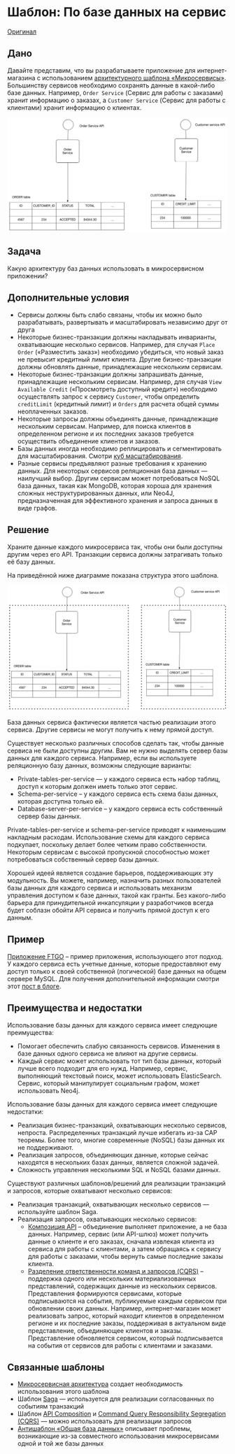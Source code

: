# Шаблон: По базе данных на сервис

[Оригинал](https://microservices.io/patterns/data/database-per-service.html)

## Дано

Давайте представим, что вы разрабатываете приложение для интернет-магазина с 
использованием [архитектурного шаблона «Микросервисы»](../Application-architecture-patterns/pattern-microservice-architecture.md). 
Большинству сервисов необходимо сохранять данные в какой-либо базе данных. 
Например, `Order Service` (Сервис для работы с заказами) хранит информацию 
о заказах, а `Customer Service` (Сервис для работы с клиентами) хранит 
информацию о клиентах.

![](../../../images/database-per-service/customersandorders.png)

## Задача

Какую архитектуру баз данных использовать в микросервисном приложении?

## Дополнительные условия

* Сервисы должны быть слабо связаны, чтобы их можно было разрабатывать, 
  развертывать и масштабировать независимо друг от друга
* Некоторые бизнес-транзакции должны накладывать инварианты, охватывающие 
  несколько сервисов. Например, для случая `Place Order` («Разместить заказ») 
  необходимо убедиться, что новый заказ не превысит кредитный лимит клиента. 
  Другие бизнес-транзакции должны обновлять данные, принадлежащие нескольким 
  сервисам.
* Некоторые бизнес-транзакции должны запрашивать данные, принадлежащие 
  нескольким сервисам. Например, для случая `View Available Credit` («Просмотреть 
  доступный кредит») необходимо осуществлять запрос к сервису 
  `Customer`, чтобы определить `creditLimit` (кредитный лимит) и `Orders` 
  для расчета общей суммы неоплаченных заказов.
* Некоторые запросы должны объединять данные, принадлежащие нескольким 
  сервисам. Например, для поиска клиентов в определенном регионе и их 
  последних заказов требуется осуществить объединение клиентов и заказов.
* Базы данных иногда необходимо реплицировать и сегментировать для 
  масштабирования. Смотри [куб масштабирования](../../Articles/scale-cube.md).
* Разные сервисы предъявляют разные требования к хранению данных. Для 
  некоторых сервисов реляционная база данных — наилучший выбор. Другим сервисам 
  может потребоваться NoSQL база данных, такая как MongoDB, которая хороша 
  для хранения сложных неструктурированных данных, или Neo4J, предназначенная
  для эффективного хранения и запроса данных в виде графов.

## Решение

Храните данные каждого микросервиса так, чтобы они были доступны другим через 
его API. Транзакции сервиса должны затрагивать только её базу данных.

На приведённой ниже диаграмме показана структура этого шаблона.

![](../../../images/database-per-service/databaseperservice.png)

База данных сервиса фактически является частью реализации этого сервиса. 
Другие сервисы не могут получить к нему прямой доступ.

Существует несколько различных способов сделать так, чтобы данные сервиса
не были доступны другим. Вам не нужно выделять сервер базы данных для 
каждого сервиса. Например, если вы используете реляционную базу данных, 
возможны следующие варианты:

* Private-tables-per-service — у каждого сервиса есть набор таблиц, доступ к
  которым должен иметь только этот сервис.
* Schema-per-service – у каждого сервиса есть схема базы данных, которая 
  доступна только ей.
* Database-server-per-service – у каждого сервиса есть собственный сервер 
  базы данных.

Private-tables-per-service и schema-per-service приводят к наименьшим
накладным расходам. Использование схемы для каждого сервиса подкупает, 
поскольку делает более четким право собственности. Некоторым сервисам с 
высокой пропускной способностью может потребоваться собственный сервер 
базы данных.

Хорошей идеей является создание барьеров, поддерживающих эту модульность.
Вы можете, например, назначить разных пользователей базы данных для каждого
сервиса и использовать механизм управления доступом к базе данных, такой 
как гранты. Без какого-либо барьера для принудительной инкапсуляции у 
разработчиков всегда будет соблазн обойти API сервиса и получить прямой 
доступ к его данным.

## Пример

[Приложение FTGO](https://chrisrichardson.net/post/microservices/patterns/data/2019/07/15/ftgo-database-per-service.html) – пример 
приложения, использующего этот подход. У каждого сервиса есть учетные 
данные, которые предоставляют ему доступ только к своей собственной 
(логической) базе данных на общем сервере MySQL. Для получения 
дополнительной информации смотри этот [пост в блоге](https://chrisrichardson.net/post/microservices/patterns/data/2019/07/15/ftgo-database-per-service.html).

## Преимущества и недостатки

Использование базы данных для каждого сервиса имеет следующие преимущества:

* Помогает обеспечить слабую связанность сервисов. Изменения в базе данных 
  одного сервиса не влияют на другие сервисы.
* Каждый сервис может использовать тот тип базы данных, который лучше 
  всего подходит для его нужд. Например, сервис, выполняющий текстовый 
  поиск, может использовать ElasticSearch. Сервис, который манипулирует 
  социальным графом, может использовать Neo4j.

Использование базы данных для каждого сервиса имеет следующие недостатки:

* Реализация бизнес-транзакций, охватывающих несколько сервисов, непроста. 
  Распределенных транзакций лучше избегать из-за CAP теоремы. Более того, 
  многие современные (NoSQL) базы данных их не поддерживают.
* Реализация запросов, объединяющих данные, которые сейчас находятся в 
  нескольких базах данных, является сложной задачей.
* Сложность управления несколькими SQL и NoSQL базами данных.

Существуют различных шаблонов/решений для реализации транзакций и запросов, 
которые охватывают несколько сервисов:

* Реализация транзакций, охватывающих несколько сервисов — используйте 
  шаблон Saga.
* Реализация запросов, охватывающих несколько сервисов:
  * [Композиция API](api-composition.md) – объединение 
    выполняет приложение, а не база данных. Например, сервис (или API-шлюз) 
    может получить данные о клиенте и его заказах, сначала извлекая клиента 
    из сервиса для работы с клиентами, а затем обращаясь к сервису для 
    работы с заказами, чтобы вернуть самые последние заказы клиента.
  * [Разделение ответственности команд и запросов (CQRS)](cqrs.md) – поддержка одного 
    или нескольких материализованных представлений, содержащих данные из 
    нескольких сервисов. Представления формируются сервисами, которые 
    подписываются на события, публикуемые каждым сервисом при обновлении 
    своих данных. Например, интернет-магазин может реализовать запрос, 
    который находит клиентов в определенном регионе и их последние заказы, 
    поддерживая в актуальном виде представление, объединяющее клиентов и 
    заказы. Представление обновляется сервисом, который подписывается на 
    события от сервисов для работы с клиентами и заказами.

## Связанные шаблоны

* [Микросервисная архитектура](../Application-architecture-patterns/pattern-microservice-architecture.md) создает
  необходимость использования этого шаблона
* Шаблон [Saga](saga.md) — используется для реализации согласованных по событиям транзакций
* Шаблон [API Composition](api-composition.md) и [Command Query Responsibility Segregation (CQRS)](cqrs.md) — можно
  использовать для реализации запросов
* [Антишаблон «Общая база данных»]() описывает 
  проблемы, возникающие из-за совместного использования микросервисами одной 
  и той же базы данных